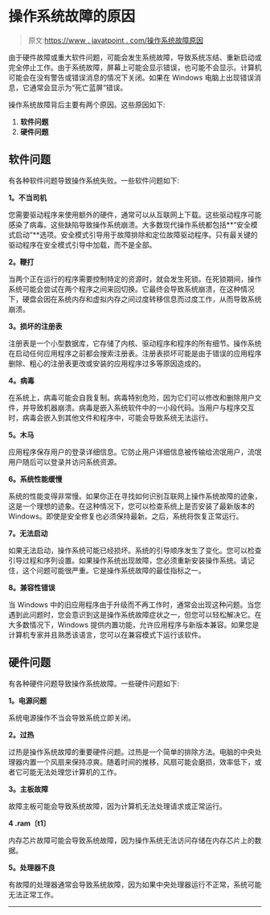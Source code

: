 # 操作系统故障的原因

> 原文:[https://www . javatpoint . com/操作系统故障原因](https://www.javatpoint.com/causes-of-operating-system-failure)

由于硬件故障或重大软件问题，可能会发生系统故障，导致系统冻结、重新启动或完全停止工作。由于系统故障，屏幕上可能会显示错误，也可能不会显示。计算机可能会在没有警告或错误消息的情况下关闭。如果在 Windows 电脑上出现错误消息，它通常会显示为“死亡蓝屏”错误。

操作系统故障背后主要有两个原因。这些原因如下:

1.  **软件问题**
2.  **硬件问题**

## 软件问题

有各种软件问题导致操作系统失败。一些软件问题如下:

**1。不当司机**

您需要驱动程序来使用额外的硬件，通常可以从互联网上下载。这些驱动程序可能感染了病毒。这些缺陷导致操作系统崩溃。大多数现代操作系统都包括**“安全模式启动”**选项。安全模式引导用于故障排除和定位故障驱动程序。只有最关键的驱动程序在安全模式引导中加载，而不是全部。

**2。鞭打**

当两个正在运行的程序需要控制特定的资源时，就会发生死锁。在死锁期间，操作系统可能会尝试在两个程序之间来回切换。它最终会导致系统崩溃，在这种情况下，硬盘会因在系统内存和虚拟内存之间过度转移信息而过度工作，从而导致系统崩溃。

**3。损坏的注册表**

注册表是一个小型数据库，它存储了内核、驱动程序和程序的所有细节。操作系统在启动任何应用程序之前都会搜索注册表。注册表损坏可能是由于错误的应用程序删除、粗心的注册表更改或安装的应用程序过多等原因造成的。

**4。病毒**

在系统上，病毒可能会自我复制。病毒特别危险，因为它们可以修改和删除用户文件，并导致机器崩溃。病毒是嵌入系统软件中的一小段代码。当用户与程序交互时，病毒会嵌入到其他文件和程序中，可能会导致系统无法运行。

**5。木马**

应用程序保存用户的登录详细信息。它防止用户详细信息被传输给流氓用户，流氓用户随后可以登录并访问系统资源。

**6。系统性能缓慢**

系统的性能变得非常慢。如果你正在寻找如何识别互联网上操作系统故障的迹象，这是一个理想的迹象。在这种情况下，您可以检查系统上是否安装了最新版本的 Windows。即使是安全修复也必须保持最新。之后，系统将恢复正常运行。

**7。无法启动**

如果无法启动，操作系统可能已经损坏。系统的引导顺序发生了变化。您可以检查引导过程和序列设置。如果操作系统出现故障，您必须重新安装操作系统。请记住，这个问题可能很严重。它是操作系统故障的最佳指标之一。

**8。兼容性错误**

当 Windows 中的旧应用程序由于升级而不再工作时，通常会出现这种问题。当您遇到此问题时，您会意识到这是操作系统故障症状之一，但您可以轻松解决它。在大多数情况下，Windows 提供内置功能，允许应用程序与新版本兼容。如果您是计算机专家并且熟悉该语言，您可以在兼容模式下运行该软件。

## 硬件问题

有各种硬件问题导致操作系统故障。一些硬件问题如下:

**1。电源问题**

系统电源操作不当会导致系统立即关闭。

**2。过热**

过热是操作系统故障的重要硬件问题。过热是一个简单的排除方法。电脑的中央处理器内置一个风扇来保持凉爽。随着时间的推移，风扇可能会磨损，效率低下，或者它可能无法处理您计算机的工作。

**3。主板故障**

故障主板可能会导致系统故障，因为计算机无法处理请求或正常运行。

**4 .ram〔t1〕**

内存芯片故障可能会导致系统故障，因为操作系统无法访问存储在内存芯片上的数据。

**5。处理器不良**

有故障的处理器通常会导致系统故障，因为如果中央处理器运行不正常，系统可能无法正常工作。

* * *